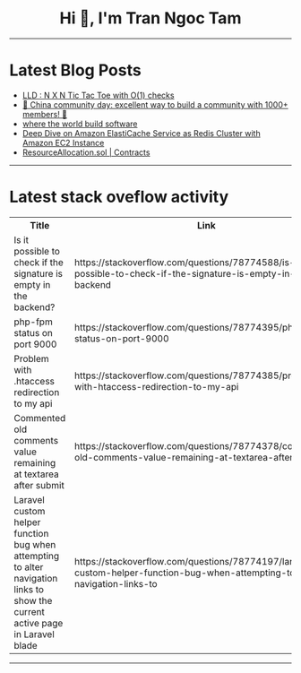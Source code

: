 <h1 align="center">Hi 👋, I'm Tran Ngoc Tam</h1>

---

# Latest Blog Posts 
<!-- BLOG-POST-LIST:START -->
- [LLD : N X N Tic Tac Toe with O&lpar;1&rpar; checks](https://dev.to/code0monkey1/lld-n-x-n-tic-tac-toe-with-o1-checks-2ih0)
- [🌇 China community day: excellent way to build a community with 1000+ members! 🎉](https://dev.to/danc/china-community-day-excellent-way-to-build-a-community-with-1000-members-1igf)
- [where the world build software](https://dev.to/melaniecreator/where-the-world-build-software-141j)
- [Deep Dive on Amazon ElastiCache Service as Redis Cluster with Amazon EC2 Instance](https://dev.to/aws-builders/deep-dive-on-amazon-elasticache-service-as-redis-cluster-with-amazon-ec2-instance-1864)
- [ResourceAllocation.sol | Contracts](https://dev.to/evire/resourceallocationsol-contracts-1jo5)
<!-- BLOG-POST-LIST:END -->

---

# Latest stack oveflow activity
<table>
  <tr><th>Title</th><th>Link</th></tr>
  <!-- STACKOVERFLOW:START --><tr><td>Is it possible to check if the signature is empty in the backend?</td><td>https://stackoverflow.com/questions/78774588/is-it-possible-to-check-if-the-signature-is-empty-in-the-backend</td></tr><tr><td>php-fpm status on port 9000</td><td>https://stackoverflow.com/questions/78774395/php-fpm-status-on-port-9000</td></tr><tr><td>Problem with .htaccess redirection to my api</td><td>https://stackoverflow.com/questions/78774385/problem-with-htaccess-redirection-to-my-api</td></tr><tr><td>Commented old comments value remaining at textarea after submit</td><td>https://stackoverflow.com/questions/78774378/commented-old-comments-value-remaining-at-textarea-after-submit</td></tr><tr><td>Laravel custom helper function bug when attempting to alter navigation links to show the current active page in Laravel blade</td><td>https://stackoverflow.com/questions/78774197/laravel-custom-helper-function-bug-when-attempting-to-alter-navigation-links-to</td></tr><!-- STACKOVERFLOW:END -->
</table>

---


